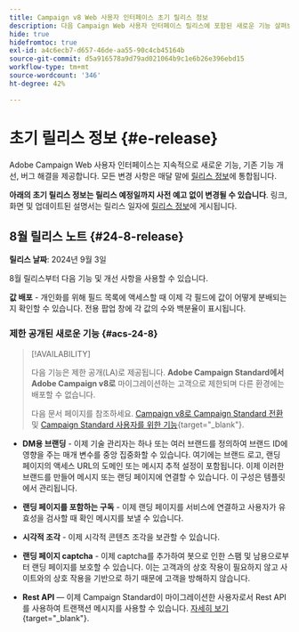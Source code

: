 ```yaml
---
title: Campaign v8 Web 사용자 인터페이스 초기 릴리스 정보
description: 다음 Campaign Web 사용자 인터페이스 릴리스에 포함된 새로운 기능 살펴보기
hide: true
hidefromtoc: true
exl-id: a4c6ecb7-d657-46de-aa55-90c4cb45164b
source-git-commit: d5a916578a9d79ad021064b9c1e6b26e396ebd15
workflow-type: tm+mt
source-wordcount: '346'
ht-degree: 42%

---
```


# 초기 릴리스 정보 {#e-release}

Adobe Campaign Web 사용자 인터페이스는 지속적으로 새로운 기능, 기존 기능 개선, 버그 해결을 제공합니다. 모든 변경 사항은 매달 말에 [릴리스 정보](release-notes.md)에 통합됩니다.

**아래의 초기 릴리스 정보는 릴리스 예정일까지 사전 예고 없이 변경될 수 있습니다**. 링크, 화면 및 업데이트된 설명서는 릴리스 일자에 [릴리스 정보](release-notes.md)에 게시됩니다.

## 8월 릴리스 노트 {#24-8-release}

**릴리스 날짜**: 2024년 9월 3일

8월 릴리스부터 다음 기능 및 개선 사항을 사용할 수 있습니다.

**값 배포** - 개인화를 위해 필드 목록에 액세스할 때 이제 각 필드에 값이 어떻게 분배되는지 확인할 수 있습니다. 전용 팝업 창에 각 값의 수와 백분율이 표시됩니다.


### 제한 공개된 새로운 기능 {#acs-24-8}

>[!AVAILABILITY]
>
>다음 기능은 제한 공개(LA)로 제공됩니다. **Adobe Campaign Standard에서 Adobe Campaign v8로** 마이그레이션하는 고객으로 제한되며 다른 환경에는 배포할 수 없습니다.
>
>다음 문서 페이지를 참조하세요. [Campaign v8로 Campaign Standard 전환](../rn/acs-migration.md) 및 [Campaign Standard 사용자를 위한 기능](https://experienceleague.adobe.com/docs/experience-cloud/campaign/campaign-standard-migration-home.html?lang=ko){target="_blank"}.

* **DM용 브랜딩** - 이제 기술 관리자는 하나 또는 여러 브랜드를 정의하여 브랜드 ID에 영향을 주는 매개 변수를 중앙 집중화할 수 있습니다. 여기에는 브랜드 로고, 랜딩 페이지의 액세스 URL의 도메인 또는 메시지 추적 설정이 포함됩니다. 이제 이러한 브랜드를 만들어 메시지 또는 랜딩 페이지에 연결할 수 있습니다. 이 구성은 템플릿에서 관리됩니다.

* **랜딩 페이지를 포함하는 구독** - 이제 랜딩 페이지를 서비스에 연결하고 사용자가 유효성을 검사할 때 확인 메시지를 보낼 수 있습니다.

* **시각적 조각** - 이제 시각적 콘텐츠 조각을 보관할 수 있습니다.

* **랜딩 페이지 captcha** - 이제 captcha를 추가하여 봇으로 인한 스팸 및 남용으로부터 랜딩 페이지를 보호할 수 있습니다. 이는 고객과의 상호 작용이 필요하지 않고 사이트와의 상호 작용을 기반으로 하기 때문에 고객을 방해하지 않습니다.

* **Rest API** — 이제 Campaign Standard이 마이그레이션한 사용자로서 Rest API를 사용하여 트랜잭션 메시지를 사용할 수 있습니다. [자세히 보기](https://experienceleague.adobe.com/docs/experience-cloud/campaign/apis/get-started-apis.html?lang=ko){target="_blank"}.


